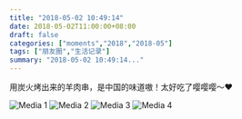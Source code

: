 ```yaml
---
title: "2018-05-02 10:49:14"
date: 2018-05-02T11:00:00+08:00
draft: false
categories: ["moments","2018","2018-05"]
tags: ["朋友圈","生活记录"]
summary: "2018-05-02 10:49:14..."
---
```


用炭火烤出来的羊肉串，是中国的味道嗷！太好吃了嘤嘤嘤～❤️

![Media 1](/Moments/photos/2018-05-02/201805021049140.jpg)
![Media 2](/Moments/photos/2018-05-02/201805021049141.jpg)
![Media 3](/Moments/photos/2018-05-02/201805021049142.jpg)
![Media 4](/Moments/photos/2018-05-02/201805021049143.jpg)

